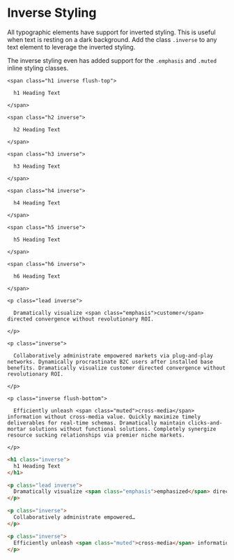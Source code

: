 # Inverse Styling

All typographic elements have support for inverted styling.  This is useful when text is resting on a dark background.  Add the class `.inverse` to any text element to leverage the inverted styling.

The inverse styling even has added support for the `.emphasis` and `.muted` inline styling classes.

<div class="panel">

  <div class="panel-cell panel-cell-dark panel-cell-inverse">

    <span class="h1 inverse flush-top">

      h1 Heading Text

    </span>

    <span class="h2 inverse">

      h2 Heading Text

    </span>

    <span class="h3 inverse">

      h3 Heading Text

    </span>

    <span class="h4 inverse">

      h4 Heading Text

    </span>

    <span class="h5 inverse">

      h5 Heading Text

    </span>

    <span class="h6 inverse">

      h6 Heading Text

    </span>

    <p class="lead inverse">

      Dramatically visualize <span class="emphasis">customer</span> directed convergence without revolutionary ROI.

    </p>

    <p class="inverse">

      Collaboratively administrate empowered markets via plug-and-play networks. Dynamically procrastinate B2C users after installed base benefits. Dramatically visualize customer directed convergence without revolutionary ROI.

    </p>

    <p class="inverse flush-bottom">

      Efficiently unleash <span class="muted">cross-media</span> information without cross-media value. Quickly maximize timely deliverables for real-time schemas. Dramatically maintain clicks-and-mortar solutions without functional solutions. Completely synergize resource sucking relationships via premier niche markets.

    </p>

  </div>

  <div class="panel-cell panel-cell-light panel-cell-code-block" markdown="1">

```html
<h1 class="inverse">
  h1 Heading Text
</h1>

<p class="lead inverse">
  Dramatically visualize <span class="emphasis">emphasized</span> directed…
</p>

<p class="inverse">
  Collaboratively administrate empowered…
</p>

<p class="inverse">
  Efficiently unleash <span class="muted">cross-media</span> information…
</p>
```

  </div>

</div>

